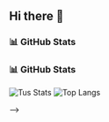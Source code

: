 ## Hi there 👋

<!--



Mi nombre es **Eliza, estoy interesado en **Ingeniería de datos** <img src="https://em-content.zobj.net/thumbs/120/apple/325/brain_1f9e0.png" width="25px"/>

### Sobre mí

- ⚒️ Actualmente estoy estudiando con TT.
- 🚀 Me gusta aprender y conectar. Estoy interesado en **crecimiento personal**, **tecnología** y **mucho deporte**.
- 🏃 💪🏻Entrenando pesas 

### Tecnologías y Herramientas

[![Python](https://img.shields.io/badge/-Python-3776AB?style=flat-square&logo=python&logoColor=white)](https://www.python.org/)

### Conecta conmigo

- [LinkedIn](www.linkedin.com/in/eliza-medina-) <!-- Cambia # por tu enlace de LinkedIn -->

### 📊 GitHub Stats

### 📊 GitHub Stats

![Tus Stats](https://github-readme-stats.vercel.app/api?username=ELIZAMM&show_icons=true&theme=radical)
![Top Langs](https://github-readme-stats.vercel.app/api/top-langs/?username=ELIZAMM&layout=compact&theme=radical)



-->
